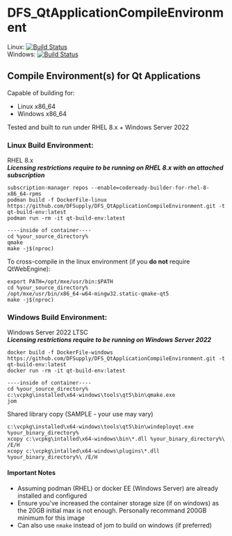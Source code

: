 # DFS_QtApplicationCompileEnvironment
Linux: [![Build Status](https://dev.azure.com/dfsupplyinc/DFS_QtApplicationCompileEnvironment/_apis/build/status/DFSupply.DFS_QtApplicationCompileEnvironment?branchName=main&jobName=Build%20Linux%20Container)](https://dev.azure.com/dfsupplyinc/DFS_QtApplicationCompileEnvironment/_build/latest?definitionId=1&branchName=main)  
Windows: [![Build Status](https://dev.azure.com/dfsupplyinc/DFS_QtApplicationCompileEnvironment/_apis/build/status/DFSupply.DFS_QtApplicationCompileEnvironment?branchName=main&jobName=Build%20Windows%20Container)](https://dev.azure.com/dfsupplyinc/DFS_QtApplicationCompileEnvironment/_build/latest?definitionId=1&branchName=main)

## Compile Environment(s) for Qt Applications

Capable of building for:
 - Linux x86_64
 - Windows x86_64

Tested and built to run under RHEL 8.x + Windows Server 2022

### Linux Build Environment:  
RHEL 8.x  
***Licensing restrictions require to be running on RHEL 8.x with an attached subscription***
```
subscription-manager repos --enable=codeready-builder-for-rhel-8-x86_64-rpms
podman build -f DockerFile-linux https://github.com/DFSupply/DFS_QtApplicationCompileEnvironment.git -t qt-build-env:latest
podman run -rm -it qt-build-env:latest

----inside of container----
cd %your_source_directory%
qmake
make -j$(nproc)
```

To cross-compile in the linux environment (if you **do not** require QtWebEngine):
```
export PATH=/opt/mxe/usr/bin:$PATH
cd %your_source_directory%
/opt/mxe/usr/bin/x86_64-w64-mingw32.static-qmake-qt5
make -j$(nproc)
```

### Windows Build Environment:  
Windows Server 2022 LTSC  
***Licensing restrictions require to be running on Windows Server 2022***
```
docker build -f DockerFile-windows https://github.com/DFSupply/DFS_QtApplicationCompileEnvironment.git -t qt-build-env:latest
docker run -rm -it qt-build-env:latest

----inside of container----
cd %your_source_directory%
c:\vcpkg\installed\x64-windows\tools\qt5\bin\qmake.exe
jom
```

Shared library copy (SAMPLE - your use may vary)
```
c:\vcpkg\installed\x64-windows\tools\qt5\bin\windeployqt.exe %your_binary_directory%
xcopy c:\vcpkg\intalled\x64-windows\bin\*.dll %your_binary_directory%\ /E/H
xcopy c:\vcpkg\intalled\x64-windows\plugins\*.dll %your_binary_directory%\ /E/H
```

#### Important Notes

- Assuming podman (RHEL) or docker EE (Windows Server) are already installed and configured
- Ensure you've increased the container storage size (if on windows) as the 20GB initial max is not enough. Personally recommand 200GB minimum for this image
- Can also use ```nmake``` instead of jom to build on windows (if preferred)